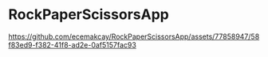 # RockPaperScissorsApp

https://github.com/ecemakcay/RockPaperScissorsApp/assets/77858947/58f83ed9-f382-41f8-ad2e-0af5157fac93

